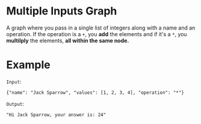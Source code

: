 # Multiple Inputs Graph

A graph where you pass in a single list of integers along with a name and an operation. If the operation is a `+`, you **add** the elements and if it's a `*`, you **multilply** the elements, **all within the same node.**

# Example

`Input`:

```
{"name": "Jack Sparrow", "values": [1, 2, 3, 4], "operation": "*"}
```

`Output`:

```
"Hi Jack Sparrow, your answer is: 24"
```
